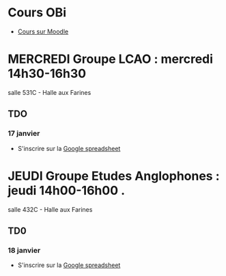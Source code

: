 # Cours OBi 

- [Cours sur Moodle](https://moodlesupd.script.univ-paris-diderot.fr/course/view.php?id=10115)  

# **MERCREDI** Groupe LCAO : mercredi 14h30-16h30  
salle 531C - Halle aux Farines

## TDO  
### 17 janvier 

- S'inscrire sur la [Google spreadsheet](https://goo.gl/BiyVmh)  

# **JEUDI** Groupe Etudes Anglophones : jeudi 14h00-16h00 . 
salle 432C - Halle aux Farines  

## TD0  
### 18 janvier  

- S'inscrire sur la [Google spreadsheet](https://goo.gl/h1SvhX)  